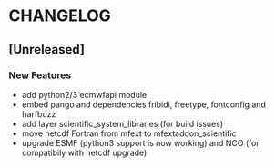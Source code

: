 # CHANGELOG


## [Unreleased]

### New Features
- add python2/3 ecmwfapi module
- embed pango and dependencies fribidi, freetype, fontconfig and harfbuzz
- add layer scientific_system_libraries (for build issues)
- move netcdf Fortran from mfext to mfextaddon_scientific
- upgrade ESMF (python3 support is now working) and NCO (for compatibily with netcdf upgrade)






